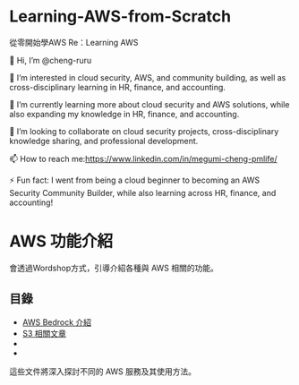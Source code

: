 # Learning-AWS-from-Scratch
從零開始學AWS Re：Learning AWS

👋 Hi, I’m @cheng-ruru

👀 I’m interested in cloud security, AWS, and community building, as well as cross-disciplinary learning in HR, finance, and accounting.

🌱 I’m currently learning more about cloud security and AWS solutions, while also expanding my knowledge in HR, finance, and accounting.

💞️ I’m looking to collaborate on cloud security projects, cross-disciplinary knowledge sharing, and professional development.

📫 How to reach me:https://www.linkedin.com/in/megumi-cheng-pmlife/

⚡ Fun fact: I went from being a cloud beginner to becoming an AWS Security Community Builder, while also learning across HR, finance, and accounting!

# AWS 功能介紹

會透過Wordshop方式，引導介紹各種與 AWS 相關的功能。

## 目錄
- [AWS Bedrock 介紹](AWS-Bedrock)
- [S3 相關文章](https://medium.com/@irene119110/s3-b6f598bdaf6a)
- 
- 

這些文件將深入探討不同的 AWS 服務及其使用方法。
